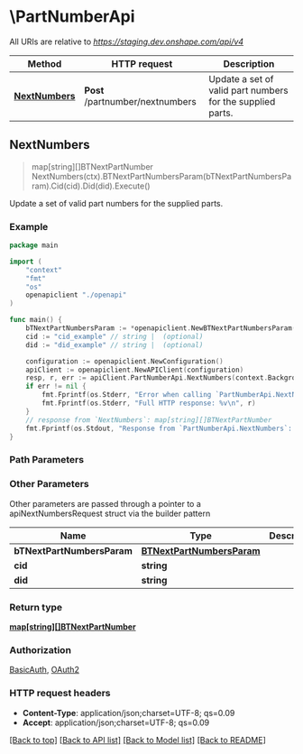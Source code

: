 # \PartNumberApi

All URIs are relative to *https://staging.dev.onshape.com/api/v4*

Method | HTTP request | Description
------------- | ------------- | -------------
[**NextNumbers**](PartNumberApi.md#NextNumbers) | **Post** /partnumber/nextnumbers | Update a set of valid part numbers for the supplied parts.



## NextNumbers

> map[string][]BTNextPartNumber NextNumbers(ctx).BTNextPartNumbersParam(bTNextPartNumbersParam).Cid(cid).Did(did).Execute()

Update a set of valid part numbers for the supplied parts.

### Example

```go
package main

import (
    "context"
    "fmt"
    "os"
    openapiclient "./openapi"
)

func main() {
    bTNextPartNumbersParam := *openapiclient.NewBTNextPartNumbersParam() // BTNextPartNumbersParam | 
    cid := "cid_example" // string |  (optional)
    did := "did_example" // string |  (optional)

    configuration := openapiclient.NewConfiguration()
    apiClient := openapiclient.NewAPIClient(configuration)
    resp, r, err := apiClient.PartNumberApi.NextNumbers(context.Background()).BTNextPartNumbersParam(bTNextPartNumbersParam).Cid(cid).Did(did).Execute()
    if err != nil {
        fmt.Fprintf(os.Stderr, "Error when calling `PartNumberApi.NextNumbers``: %v\n", err)
        fmt.Fprintf(os.Stderr, "Full HTTP response: %v\n", r)
    }
    // response from `NextNumbers`: map[string][]BTNextPartNumber
    fmt.Fprintf(os.Stdout, "Response from `PartNumberApi.NextNumbers`: %v\n", resp)
}
```

### Path Parameters



### Other Parameters

Other parameters are passed through a pointer to a apiNextNumbersRequest struct via the builder pattern


Name | Type | Description  | Notes
------------- | ------------- | ------------- | -------------
 **bTNextPartNumbersParam** | [**BTNextPartNumbersParam**](BTNextPartNumbersParam.md) |  | 
 **cid** | **string** |  | 
 **did** | **string** |  | 

### Return type

[**map[string][]BTNextPartNumber**](array.md)

### Authorization

[BasicAuth](../README.md#BasicAuth), [OAuth2](../README.md#OAuth2)

### HTTP request headers

- **Content-Type**: application/json;charset=UTF-8; qs=0.09
- **Accept**: application/json;charset=UTF-8; qs=0.09

[[Back to top]](#) [[Back to API list]](../README.md#documentation-for-api-endpoints)
[[Back to Model list]](../README.md#documentation-for-models)
[[Back to README]](../README.md)

